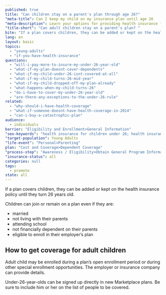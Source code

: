 ```yaml
---
published: true
title: "Can children stay on a parent's plan through age 26?"
"meta-title": Can I keep my child on my insurance plan until age 26
"meta-description": Learn your options for providing health insurance for children under 26. Obamacare offers you choices. Visit Healthcare.gov for the best health care information
"title-short": "Can adult children stay on a parent's plan? "
bite: "If a plan covers children, they can be added or kept on the health insurance policy until they turn 26 years old."
lang: en
layout: basic
topics: 
  - "young-adults"
  - "if-you-have-health-insurance"
questions: 
  - "will-i-pay-more-to-insure-my-under-26-year-old"
  - "what-if-my-plan-doesnt-cover-dependents"
  - "what-if-my-child-under-26-isnt-covered-at-all"
  - "what-if-my-child-turns-26-mid-year"
  - "what-if-my-child-dropped-off-my-plan-already"
  - "what-happens-when-my-child-turns-26"
  - "do-i-have-to-cover-my-under-26-year-old"
  - "are-there-any-exceptions-to-the-under-26-rule"
related: 
  - "why-should-i-have-health-coverage"
  - "what-if-someone-doesnt-have-health-coverage-in-2014"
  - "can-i-buy-a-catastrophic-plan"
audience: 
  - individuals
barrier: "Eligibility and Enrollment>General Information"
"seo-keywords": "health insurance for children under 26; health insurance for young adults"
"target-population": Young Adults
"life-event": "Personal>Parenting"
plan: "Cost and Coverage>Dependent Coverage"
"process-step": "Awareness / Eligibility>Obtain General Program Information"
"insurance-status": all
categories: null
tags: 
  - promote
state: all
---
```


If a plan covers children, they can be added or kept on the health insurance policy until they turn 26 years old.

Children can join or remain on a plan even if they are:

* married
* not living with their parents
* attending school
* not financially dependent on their parents
* eligible to enroll in their employer’s plan

## How to get coverage for adult children

Adult child may be enrolled during a plan’s open enrollment period or during other special enrollment opportunities. The employer or insurance company can provide  details.

Under-26-year-olds can be signed up directly in new Marketplace plans. Be sure to include him or her on the list of people to be covered.

